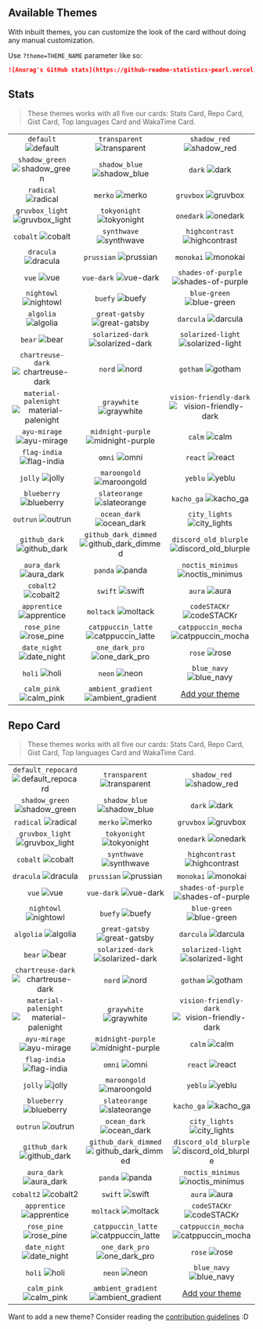 ## Available Themes

<!-- DO NOT EDIT THIS FILE DIRECTLY -->

With inbuilt themes, you can customize the look of the card without doing any manual customization.

Use `?theme=THEME_NAME` parameter like so:

```md
![Anurag's GitHub stats](https://github-readme-statistics-pearl.vercel.app/api?username=Zineb-yousfi&theme=dark&show_icons=true)
```

## Stats

> These themes works with all five our cards: Stats Card, Repo Card, Gist Card, Top languages Card and WakaTime Card.

| | | |
| :--: | :--: | :--: |
| `default` ![default][default] | `transparent` ![transparent][transparent] | `shadow_red` ![shadow_red][shadow_red] |
| `shadow_green` ![shadow_green][shadow_green] | `shadow_blue` ![shadow_blue][shadow_blue] | `dark` ![dark][dark] |
| `radical` ![radical][radical] | `merko` ![merko][merko] | `gruvbox` ![gruvbox][gruvbox] |
| `gruvbox_light` ![gruvbox_light][gruvbox_light] | `tokyonight` ![tokyonight][tokyonight] | `onedark` ![onedark][onedark] |
| `cobalt` ![cobalt][cobalt] | `synthwave` ![synthwave][synthwave] | `highcontrast` ![highcontrast][highcontrast] |
| `dracula` ![dracula][dracula] | `prussian` ![prussian][prussian] | `monokai` ![monokai][monokai] |
| `vue` ![vue][vue] | `vue-dark` ![vue-dark][vue-dark] | `shades-of-purple` ![shades-of-purple][shades-of-purple] |
| `nightowl` ![nightowl][nightowl] | `buefy` ![buefy][buefy] | `blue-green` ![blue-green][blue-green] |
| `algolia` ![algolia][algolia] | `great-gatsby` ![great-gatsby][great-gatsby] | `darcula` ![darcula][darcula] |
| `bear` ![bear][bear] | `solarized-dark` ![solarized-dark][solarized-dark] | `solarized-light` ![solarized-light][solarized-light] |
| `chartreuse-dark` ![chartreuse-dark][chartreuse-dark] | `nord` ![nord][nord] | `gotham` ![gotham][gotham] |
| `material-palenight` ![material-palenight][material-palenight] | `graywhite` ![graywhite][graywhite] | `vision-friendly-dark` ![vision-friendly-dark][vision-friendly-dark] |
| `ayu-mirage` ![ayu-mirage][ayu-mirage] | `midnight-purple` ![midnight-purple][midnight-purple] | `calm` ![calm][calm] |
| `flag-india` ![flag-india][flag-india] | `omni` ![omni][omni] | `react` ![react][react] |
| `jolly` ![jolly][jolly] | `maroongold` ![maroongold][maroongold] | `yeblu` ![yeblu][yeblu] |
| `blueberry` ![blueberry][blueberry] | `slateorange` ![slateorange][slateorange] | `kacho_ga` ![kacho_ga][kacho_ga] |
| `outrun` ![outrun][outrun] | `ocean_dark` ![ocean_dark][ocean_dark] | `city_lights` ![city_lights][city_lights] |
| `github_dark` ![github_dark][github_dark] | `github_dark_dimmed` ![github_dark_dimmed][github_dark_dimmed] | `discord_old_blurple` ![discord_old_blurple][discord_old_blurple] |
| `aura_dark` ![aura_dark][aura_dark] | `panda` ![panda][panda] | `noctis_minimus` ![noctis_minimus][noctis_minimus] |
| `cobalt2` ![cobalt2][cobalt2] | `swift` ![swift][swift] | `aura` ![aura][aura] |
| `apprentice` ![apprentice][apprentice] | `moltack` ![moltack][moltack] | `codeSTACKr` ![codeSTACKr][codeSTACKr] |
| `rose_pine` ![rose_pine][rose_pine] | `catppuccin_latte` ![catppuccin_latte][catppuccin_latte] | `catppuccin_mocha` ![catppuccin_mocha][catppuccin_mocha] |
| `date_night` ![date_night][date_night] | `one_dark_pro` ![one_dark_pro][one_dark_pro] | `rose` ![rose][rose] |
| `holi` ![holi][holi] | `neon` ![neon][neon] | `blue_navy` ![blue_navy][blue_navy] |
| `calm_pink` ![calm_pink][calm_pink] | `ambient_gradient` ![ambient_gradient][ambient_gradient] | [Add your theme][add-theme] |

## Repo Card

> These themes works with all five our cards: Stats Card, Repo Card, Gist Card, Top languages Card and WakaTime Card.

| | | |
| :--: | :--: | :--: |
| `default_repocard` ![default_repocard][default_repocard_repo] | `transparent` ![transparent][transparent_repo] | `shadow_red` ![shadow_red][shadow_red_repo] |
| `shadow_green` ![shadow_green][shadow_green_repo] | `shadow_blue` ![shadow_blue][shadow_blue_repo] | `dark` ![dark][dark_repo] |
| `radical` ![radical][radical_repo] | `merko` ![merko][merko_repo] | `gruvbox` ![gruvbox][gruvbox_repo] |
| `gruvbox_light` ![gruvbox_light][gruvbox_light_repo] | `tokyonight` ![tokyonight][tokyonight_repo] | `onedark` ![onedark][onedark_repo] |
| `cobalt` ![cobalt][cobalt_repo] | `synthwave` ![synthwave][synthwave_repo] | `highcontrast` ![highcontrast][highcontrast_repo] |
| `dracula` ![dracula][dracula_repo] | `prussian` ![prussian][prussian_repo] | `monokai` ![monokai][monokai_repo] |
| `vue` ![vue][vue_repo] | `vue-dark` ![vue-dark][vue-dark_repo] | `shades-of-purple` ![shades-of-purple][shades-of-purple_repo] |
| `nightowl` ![nightowl][nightowl_repo] | `buefy` ![buefy][buefy_repo] | `blue-green` ![blue-green][blue-green_repo] |
| `algolia` ![algolia][algolia_repo] | `great-gatsby` ![great-gatsby][great-gatsby_repo] | `darcula` ![darcula][darcula_repo] |
| `bear` ![bear][bear_repo] | `solarized-dark` ![solarized-dark][solarized-dark_repo] | `solarized-light` ![solarized-light][solarized-light_repo] |
| `chartreuse-dark` ![chartreuse-dark][chartreuse-dark_repo] | `nord` ![nord][nord_repo] | `gotham` ![gotham][gotham_repo] |
| `material-palenight` ![material-palenight][material-palenight_repo] | `graywhite` ![graywhite][graywhite_repo] | `vision-friendly-dark` ![vision-friendly-dark][vision-friendly-dark_repo] |
| `ayu-mirage` ![ayu-mirage][ayu-mirage_repo] | `midnight-purple` ![midnight-purple][midnight-purple_repo] | `calm` ![calm][calm_repo] |
| `flag-india` ![flag-india][flag-india_repo] | `omni` ![omni][omni_repo] | `react` ![react][react_repo] |
| `jolly` ![jolly][jolly_repo] | `maroongold` ![maroongold][maroongold_repo] | `yeblu` ![yeblu][yeblu_repo] |
| `blueberry` ![blueberry][blueberry_repo] | `slateorange` ![slateorange][slateorange_repo] | `kacho_ga` ![kacho_ga][kacho_ga_repo] |
| `outrun` ![outrun][outrun_repo] | `ocean_dark` ![ocean_dark][ocean_dark_repo] | `city_lights` ![city_lights][city_lights_repo] |
| `github_dark` ![github_dark][github_dark_repo] | `github_dark_dimmed` ![github_dark_dimmed][github_dark_dimmed_repo] | `discord_old_blurple` ![discord_old_blurple][discord_old_blurple_repo] |
| `aura_dark` ![aura_dark][aura_dark_repo] | `panda` ![panda][panda_repo] | `noctis_minimus` ![noctis_minimus][noctis_minimus_repo] |
| `cobalt2` ![cobalt2][cobalt2_repo] | `swift` ![swift][swift_repo] | `aura` ![aura][aura_repo] |
| `apprentice` ![apprentice][apprentice_repo] | `moltack` ![moltack][moltack_repo] | `codeSTACKr` ![codeSTACKr][codeSTACKr_repo] |
| `rose_pine` ![rose_pine][rose_pine_repo] | `catppuccin_latte` ![catppuccin_latte][catppuccin_latte_repo] | `catppuccin_mocha` ![catppuccin_mocha][catppuccin_mocha_repo] |
| `date_night` ![date_night][date_night_repo] | `one_dark_pro` ![one_dark_pro][one_dark_pro_repo] | `rose` ![rose][rose_repo] |
| `holi` ![holi][holi_repo] | `neon` ![neon][neon_repo] | `blue_navy` ![blue_navy][blue_navy_repo] |
| `calm_pink` ![calm_pink][calm_pink_repo] | `ambient_gradient` ![ambient_gradient][ambient_gradient_repo] | [Add your theme][add-theme] |


[default]: https://github-readme-statistics-pearl.vercel.app/api?username=Zineb-yousfi&show_icons=true&hide=contribs,prs&cache_seconds=86400&theme=default
[default_repocard]: https://github-readme-statistics-pearl.vercel.app/api?username=Zineb-yousfi&show_icons=true&hide=contribs,prs&cache_seconds=86400&theme=default_repocard
[transparent]: https://github-readme-statistics-pearl.vercel.app/api?username=Zineb-yousfi&show_icons=true&hide=contribs,prs&cache_seconds=86400&theme=transparent
[shadow_red]: https://github-readme-statistics-pearl.vercel.app/api?username=Zineb-yousfi&show_icons=true&hide=contribs,prs&cache_seconds=86400&theme=shadow_red
[shadow_green]: https://github-readme-statistics-pearl.vercel.app/api?username=Zineb-yousfi&show_icons=true&hide=contribs,prs&cache_seconds=86400&theme=shadow_green
[shadow_blue]: https://github-readme-statistics-pearl.vercel.app/api?username=Zineb-yousfi&show_icons=true&hide=contribs,prs&cache_seconds=86400&theme=shadow_blue
[dark]: https://github-readme-statistics-pearl.vercel.app/api?username=Zineb-yousfi&show_icons=true&hide=contribs,prs&cache_seconds=86400&theme=dark
[radical]: https://github-readme-statistics-pearl.vercel.app/api?username=Zineb-yousfi&show_icons=true&hide=contribs,prs&cache_seconds=86400&theme=radical
[merko]: https://github-readme-statistics-pearl.vercel.app/api?username=Zineb-yousfi&show_icons=true&hide=contribs,prs&cache_seconds=86400&theme=merko
[gruvbox]: https://github-readme-statistics-pearl.vercel.app/api?username=Zineb-yousfi&show_icons=true&hide=contribs,prs&cache_seconds=86400&theme=gruvbox
[gruvbox_light]: https://github-readme-statistics-pearl.vercel.app/api?username=Zineb-yousfi&show_icons=true&hide=contribs,prs&cache_seconds=86400&theme=gruvbox_light
[tokyonight]: https://github-readme-statistics-pearl.vercel.app/api?username=Zineb-yousfi&show_icons=true&hide=contribs,prs&cache_seconds=86400&theme=tokyonight
[onedark]: https://github-readme-statistics-pearl.vercel.app/api?username=Zineb-yousfi&show_icons=true&hide=contribs,prs&cache_seconds=86400&theme=onedark
[cobalt]: https://github-readme-statistics-pearl.vercel.app/api?username=Zineb-yousfi&show_icons=true&hide=contribs,prs&cache_seconds=86400&theme=cobalt
[synthwave]: https://github-readme-statistics-pearl.vercel.app/api?username=Zineb-yousfi&show_icons=true&hide=contribs,prs&cache_seconds=86400&theme=synthwave
[highcontrast]: https://github-readme-statistics-pearl.vercel.app/api?username=Zineb-yousfi&show_icons=true&hide=contribs,prs&cache_seconds=86400&theme=highcontrast
[dracula]: https://github-readme-statistics-pearl.vercel.app/api?username=Zineb-yousfi&show_icons=true&hide=contribs,prs&cache_seconds=86400&theme=dracula
[prussian]: https://github-readme-statistics-pearl.vercel.app/api?username=Zineb-yousfi&show_icons=true&hide=contribs,prs&cache_seconds=86400&theme=prussian
[monokai]: https://github-readme-statistics-pearl.vercel.app/api?username=Zineb-yousfi&show_icons=true&hide=contribs,prs&cache_seconds=86400&theme=monokai
[vue]: https://github-readme-statistics-pearl.vercel.app/api?username=Zineb-yousfi&show_icons=true&hide=contribs,prs&cache_seconds=86400&theme=vue
[vue-dark]: https://github-readme-statistics-pearl.vercel.app/api?username=Zineb-yousfi&show_icons=true&hide=contribs,prs&cache_seconds=86400&theme=vue-dark
[shades-of-purple]: https://github-readme-statistics-pearl.vercel.app/api?username=Zineb-yousfi&show_icons=true&hide=contribs,prs&cache_seconds=86400&theme=shades-of-purple
[nightowl]: https://github-readme-statistics-pearl.vercel.app/api?username=Zineb-yousfi&show_icons=true&hide=contribs,prs&cache_seconds=86400&theme=nightowl
[buefy]: https://github-readme-statistics-pearl.vercel.app/api?username=Zineb-yousfi&show_icons=true&hide=contribs,prs&cache_seconds=86400&theme=buefy
[blue-green]: https://github-readme-statistics-pearl.vercel.app/api?username=Zineb-yousfi&show_icons=true&hide=contribs,prs&cache_seconds=86400&theme=blue-green
[algolia]: https://github-readme-statistics-pearl.vercel.app/api?username=Zineb-yousfi&show_icons=true&hide=contribs,prs&cache_seconds=86400&theme=algolia
[great-gatsby]: https://github-readme-statistics-pearl.vercel.app/api?username=Zineb-yousfi&show_icons=true&hide=contribs,prs&cache_seconds=86400&theme=great-gatsby
[darcula]: https://github-readme-statistics-pearl.vercel.app/api?username=Zineb-yousfi&show_icons=true&hide=contribs,prs&cache_seconds=86400&theme=darcula
[bear]: https://github-readme-statistics-pearl.vercel.app/api?username=Zineb-yousfi&show_icons=true&hide=contribs,prs&cache_seconds=86400&theme=bear
[solarized-dark]: https://github-readme-statistics-pearl.vercel.app/api?username=Zineb-yousfi&show_icons=true&hide=contribs,prs&cache_seconds=86400&theme=solarized-dark
[solarized-light]: https://github-readme-statistics-pearl.vercel.app/api?username=Zineb-yousfi&show_icons=true&hide=contribs,prs&cache_seconds=86400&theme=solarized-light
[chartreuse-dark]: https://github-readme-statistics-pearl.vercel.app/api?username=Zineb-yousfi&show_icons=true&hide=contribs,prs&cache_seconds=86400&theme=chartreuse-dark
[nord]: https://github-readme-statistics-pearl.vercel.app/api?username=Zineb-yousfi&show_icons=true&hide=contribs,prs&cache_seconds=86400&theme=nord
[gotham]: https://github-readme-statistics-pearl.vercel.app/api?username=Zineb-yousfi&show_icons=true&hide=contribs,prs&cache_seconds=86400&theme=gotham
[material-palenight]: https://github-readme-statistics-pearl.vercel.app/api?username=Zineb-yousfi&show_icons=true&hide=contribs,prs&cache_seconds=86400&theme=material-palenight
[graywhite]: https://github-readme-statistics-pearl.vercel.app/api?username=Zineb-yousfi&show_icons=true&hide=contribs,prs&cache_seconds=86400&theme=graywhite
[vision-friendly-dark]: https://github-readme-statistics-pearl.vercel.app/api?username=Zineb-yousfi&show_icons=true&hide=contribs,prs&cache_seconds=86400&theme=vision-friendly-dark
[ayu-mirage]: https://github-readme-statistics-pearl.vercel.app/api?username=Zineb-yousfi&show_icons=true&hide=contribs,prs&cache_seconds=86400&theme=ayu-mirage
[midnight-purple]: https://github-readme-statistics-pearl.vercel.app/api?username=Zineb-yousfi&show_icons=true&hide=contribs,prs&cache_seconds=86400&theme=midnight-purple
[calm]: https://github-readme-statistics-pearl.vercel.app/api?username=Zineb-yousfi&show_icons=true&hide=contribs,prs&cache_seconds=86400&theme=calm
[flag-india]: https://github-readme-statistics-pearl.vercel.app/api?username=Zineb-yousfi&show_icons=true&hide=contribs,prs&cache_seconds=86400&theme=flag-india
[omni]: https://github-readme-statistics-pearl.vercel.app/api?username=Zineb-yousfi&show_icons=true&hide=contribs,prs&cache_seconds=86400&theme=omni
[react]: https://github-readme-statistics-pearl.vercel.app/api?username=Zineb-yousfi&show_icons=true&hide=contribs,prs&cache_seconds=86400&theme=react
[jolly]: https://github-readme-statistics-pearl.vercel.app/api?username=Zineb-yousfi&show_icons=true&hide=contribs,prs&cache_seconds=86400&theme=jolly
[maroongold]: https://github-readme-statistics-pearl.vercel.app/api?username=Zineb-yousfi&show_icons=true&hide=contribs,prs&cache_seconds=86400&theme=maroongold
[yeblu]: https://github-readme-statistics-pearl.vercel.app/api?username=Zineb-yousfi&show_icons=true&hide=contribs,prs&cache_seconds=86400&theme=yeblu
[blueberry]: https://github-readme-statistics-pearl.vercel.app/api?username=Zineb-yousfi&show_icons=true&hide=contribs,prs&cache_seconds=86400&theme=blueberry
[slateorange]: https://github-readme-statistics-pearl.vercel.app/api?username=Zineb-yousfi&show_icons=true&hide=contribs,prs&cache_seconds=86400&theme=slateorange
[kacho_ga]: https://github-readme-statistics-pearl.vercel.app/api?username=Zineb-yousfi&show_icons=true&hide=contribs,prs&cache_seconds=86400&theme=kacho_ga
[outrun]: https://github-readme-statistics-pearl.vercel.app/api?username=Zineb-yousfi&show_icons=true&hide=contribs,prs&cache_seconds=86400&theme=outrun
[ocean_dark]: https://github-readme-statistics-pearl.vercel.app/api?username=Zineb-yousfi&show_icons=true&hide=contribs,prs&cache_seconds=86400&theme=ocean_dark
[city_lights]: https://github-readme-statistics-pearl.vercel.app/api?username=Zineb-yousfi&show_icons=true&hide=contribs,prs&cache_seconds=86400&theme=city_lights
[github_dark]: https://github-readme-statistics-pearl.vercel.app/api?username=Zineb-yousfi&show_icons=true&hide=contribs,prs&cache_seconds=86400&theme=github_dark
[github_dark_dimmed]: https://github-readme-statistics-pearl.vercel.app/api?username=Zineb-yousfi&show_icons=true&hide=contribs,prs&cache_seconds=86400&theme=github_dark_dimmed
[discord_old_blurple]: https://github-readme-statistics-pearl.vercel.app/api?username=Zineb-yousfi&show_icons=true&hide=contribs,prs&cache_seconds=86400&theme=discord_old_blurple
[aura_dark]: https://github-readme-statistics-pearl.vercel.app/api?username=Zineb-yousfi&show_icons=true&hide=contribs,prs&cache_seconds=86400&theme=aura_dark
[panda]: https://github-readme-statistics-pearl.vercel.app/api?username=Zineb-yousfi&show_icons=true&hide=contribs,prs&cache_seconds=86400&theme=panda
[noctis_minimus]: https://github-readme-statistics-pearl.vercel.app/api?username=Zineb-yousfi&show_icons=true&hide=contribs,prs&cache_seconds=86400&theme=noctis_minimus
[cobalt2]: https://github-readme-statistics-pearl.vercel.app/api?username=Zineb-yousfi&show_icons=true&hide=contribs,prs&cache_seconds=86400&theme=cobalt2
[swift]: https://github-readme-statistics-pearl.vercel.app/api?username=Zineb-yousfi&show_icons=true&hide=contribs,prs&cache_seconds=86400&theme=swift
[aura]: https://github-readme-statistics-pearl.vercel.app/api?username=Zineb-yousfi&show_icons=true&hide=contribs,prs&cache_seconds=86400&theme=aura
[apprentice]: https://github-readme-statistics-pearl.vercel.app/api?username=Zineb-yousfi&show_icons=true&hide=contribs,prs&cache_seconds=86400&theme=apprentice
[moltack]: https://github-readme-statistics-pearl.vercel.app/api?username=Zineb-yousfi&show_icons=true&hide=contribs,prs&cache_seconds=86400&theme=moltack
[codeSTACKr]: https://github-readme-statistics-pearl.vercel.app/api?username=Zineb-yousfi&show_icons=true&hide=contribs,prs&cache_seconds=86400&theme=codeSTACKr
[rose_pine]: https://github-readme-statistics-pearl.vercel.app/api?username=Zineb-yousfi&show_icons=true&hide=contribs,prs&cache_seconds=86400&theme=rose_pine
[catppuccin_latte]: https://github-readme-statistics-pearl.vercel.app/api?username=Zineb-yousfi&show_icons=true&hide=contribs,prs&cache_seconds=86400&theme=catppuccin_latte
[catppuccin_mocha]: https://github-readme-statistics-pearl.vercel.app/api?username=Zineb-yousfi&show_icons=true&hide=contribs,prs&cache_seconds=86400&theme=catppuccin_mocha
[date_night]: https://github-readme-statistics-pearl.vercel.app/api?username=Zineb-yousfi&show_icons=true&hide=contribs,prs&cache_seconds=86400&theme=date_night
[one_dark_pro]: https://github-readme-statistics-pearl.vercel.app/api?username=Zineb-yousfi&show_icons=true&hide=contribs,prs&cache_seconds=86400&theme=one_dark_pro
[rose]: https://github-readme-statistics-pearl.vercel.app/api?username=Zineb-yousfi&show_icons=true&hide=contribs,prs&cache_seconds=86400&theme=rose
[holi]: https://github-readme-statistics-pearl.vercel.app/api?username=Zineb-yousfi&show_icons=true&hide=contribs,prs&cache_seconds=86400&theme=holi
[neon]: https://github-readme-statistics-pearl.vercel.app/api?username=Zineb-yousfi&show_icons=true&hide=contribs,prs&cache_seconds=86400&theme=neon
[blue_navy]: https://github-readme-statistics-pearl.vercel.app/api?username=Zineb-yousfi&show_icons=true&hide=contribs,prs&cache_seconds=86400&theme=blue_navy
[calm_pink]: https://github-readme-statistics-pearl.vercel.app/api?username=Zineb-yousfi&show_icons=true&hide=contribs,prs&cache_seconds=86400&theme=calm_pink
[ambient_gradient]: https://github-readme-statistics-pearl.vercel.app/api?username=Zineb-yousfi&show_icons=true&hide=contribs,prs&cache_seconds=86400&theme=ambient_gradient


[default_repo]: https://github-readme-statistics-pearl.vercel.app/api/pin/?username=Zineb-yousfi&repo=github-readme-stats&cache_seconds=86400&theme=default
[default_repocard_repo]: https://github-readme-statistics-pearl.vercel.app/api/pin/?username=Zineb-yousfi&repo=github-readme-stats&cache_seconds=86400&theme=default_repocard
[transparent_repo]: https://github-readme-statistics-pearl.vercel.app/api/pin/?username=Zineb-yousfi&repo=github-readme-stats&cache_seconds=86400&theme=transparent
[shadow_red_repo]: https://github-readme-statistics-pearl.vercel.app/api/pin/?username=Zineb-yousfi&repo=github-readme-stats&cache_seconds=86400&theme=shadow_red
[shadow_green_repo]: https://github-readme-statistics-pearl.vercel.app/api/pin/?username=Zineb-yousfi&repo=github-readme-stats&cache_seconds=86400&theme=shadow_green
[shadow_blue_repo]: https://github-readme-statistics-pearl.vercel.app/api/pin/?username=Zineb-yousfi&repo=github-readme-stats&cache_seconds=86400&theme=shadow_blue
[dark_repo]: https://github-readme-statistics-pearl.vercel.app/api/pin/?username=Zineb-yousfi&repo=github-readme-stats&cache_seconds=86400&theme=dark
[radical_repo]: https://github-readme-statistics-pearl.vercel.app/api/pin/?username=Zineb-yousfi&repo=github-readme-stats&cache_seconds=86400&theme=radical
[merko_repo]: https://github-readme-statistics-pearl.vercel.app/api/pin/?username=Zineb-yousfi&repo=github-readme-stats&cache_seconds=86400&theme=merko
[gruvbox_repo]: https://github-readme-statistics-pearl.vercel.app/api/pin/?username=Zineb-yousfi&repo=github-readme-stats&cache_seconds=86400&theme=gruvbox
[gruvbox_light_repo]: https://github-readme-statistics-pearl.vercel.app/api/pin/?username=Zineb-yousfi&repo=github-readme-stats&cache_seconds=86400&theme=gruvbox_light
[tokyonight_repo]: https://github-readme-statistics-pearl.vercel.app/api/pin/?username=Zineb-yousfi&repo=github-readme-stats&cache_seconds=86400&theme=tokyonight
[onedark_repo]: https://github-readme-statistics-pearl.vercel.app/api/pin/?username=Zineb-yousfi&repo=github-readme-stats&cache_seconds=86400&theme=onedark
[cobalt_repo]: https://github-readme-statistics-pearl.vercel.app/api/pin/?username=Zineb-yousfi&repo=github-readme-stats&cache_seconds=86400&theme=cobalt
[synthwave_repo]: https://github-readme-statistics-pearl.vercel.app/api/pin/?username=Zineb-yousfi&repo=github-readme-stats&cache_seconds=86400&theme=synthwave
[highcontrast_repo]: https://github-readme-statistics-pearl.vercel.app/api/pin/?username=Zineb-yousfi&repo=github-readme-stats&cache_seconds=86400&theme=highcontrast
[dracula_repo]: https://github-readme-statistics-pearl.vercel.app/api/pin/?username=Zineb-yousfi&repo=github-readme-stats&cache_seconds=86400&theme=dracula
[prussian_repo]: https://github-readme-statistics-pearl.vercel.app/api/pin/?username=Zineb-yousfi&repo=github-readme-stats&cache_seconds=86400&theme=prussian
[monokai_repo]: https://github-readme-statistics-pearl.vercel.app/api/pin/?username=Zineb-yousfi&repo=github-readme-stats&cache_seconds=86400&theme=monokai
[vue_repo]: https://github-readme-statistics-pearl.vercel.app/api/pin/?username=Zineb-yousfi&repo=github-readme-stats&cache_seconds=86400&theme=vue
[vue-dark_repo]: https://github-readme-statistics-pearl.vercel.app/api/pin/?username=Zineb-yousfi&repo=github-readme-stats&cache_seconds=86400&theme=vue-dark
[shades-of-purple_repo]: https://github-readme-statistics-pearl.vercel.app/api/pin/?username=Zineb-yousfi&repo=github-readme-stats&cache_seconds=86400&theme=shades-of-purple
[nightowl_repo]: https://github-readme-statistics-pearl.vercel.app/api/pin/?username=Zineb-yousfi&repo=github-readme-stats&cache_seconds=86400&theme=nightowl
[buefy_repo]: https://github-readme-statistics-pearl.vercel.app/api/pin/?username=Zineb-yousfi&repo=github-readme-stats&cache_seconds=86400&theme=buefy
[blue-green_repo]: https://github-readme-statistics-pearl.vercel.app/api/pin/?username=Zineb-yousfi&repo=github-readme-stats&cache_seconds=86400&theme=blue-green
[algolia_repo]: https://github-readme-statistics-pearl.vercel.app/api/pin/?username=Zineb-yousfi&repo=github-readme-stats&cache_seconds=86400&theme=algolia
[great-gatsby_repo]: https://github-readme-statistics-pearl.vercel.app/api/pin/?username=Zineb-yousfi&repo=github-readme-stats&cache_seconds=86400&theme=great-gatsby
[darcula_repo]: https://github-readme-statistics-pearl.vercel.app/api/pin/?username=Zineb-yousfi&repo=github-readme-stats&cache_seconds=86400&theme=darcula
[bear_repo]: https://github-readme-statistics-pearl.vercel.app/api/pin/?username=Zineb-yousfi&repo=github-readme-stats&cache_seconds=86400&theme=bear
[solarized-dark_repo]: https://github-readme-statistics-pearl.vercel.app/api/pin/?username=Zineb-yousfi&repo=github-readme-stats&cache_seconds=86400&theme=solarized-dark
[solarized-light_repo]: https://github-readme-statistics-pearl.vercel.app/api/pin/?username=Zineb-yousfi&repo=github-readme-stats&cache_seconds=86400&theme=solarized-light
[chartreuse-dark_repo]: https://github-readme-statistics-pearl.vercel.app/api/pin/?username=Zineb-yousfi&repo=github-readme-stats&cache_seconds=86400&theme=chartreuse-dark
[nord_repo]: https://github-readme-statistics-pearl.vercel.app/api/pin/?username=Zineb-yousfi&repo=github-readme-stats&cache_seconds=86400&theme=nord
[gotham_repo]: https://github-readme-statistics-pearl.vercel.app/api/pin/?username=Zineb-yousfi&repo=github-readme-stats&cache_seconds=86400&theme=gotham
[material-palenight_repo]: https://github-readme-statistics-pearl.vercel.app/api/pin/?username=Zineb-yousfi&repo=github-readme-stats&cache_seconds=86400&theme=material-palenight
[graywhite_repo]: https://github-readme-statistics-pearl.vercel.app/api/pin/?username=Zineb-yousfi&repo=github-readme-stats&cache_seconds=86400&theme=graywhite
[vision-friendly-dark_repo]: https://github-readme-statistics-pearl.vercel.app/api/pin/?username=Zineb-yousfi&repo=github-readme-stats&cache_seconds=86400&theme=vision-friendly-dark
[ayu-mirage_repo]: https://github-readme-statistics-pearl.vercel.app/api/pin/?username=Zineb-yousfi&repo=github-readme-stats&cache_seconds=86400&theme=ayu-mirage
[midnight-purple_repo]: https://github-readme-statistics-pearl.vercel.app/api/pin/?username=Zineb-yousfi&repo=github-readme-stats&cache_seconds=86400&theme=midnight-purple
[calm_repo]: https://github-readme-statistics-pearl.vercel.app/api/pin/?username=Zineb-yousfi&repo=github-readme-stats&cache_seconds=86400&theme=calm
[flag-india_repo]: https://github-readme-statistics-pearl.vercel.app/api/pin/?username=Zineb-yousfi&repo=github-readme-stats&cache_seconds=86400&theme=flag-india
[omni_repo]: https://github-readme-statistics-pearl.vercel.app/api/pin/?username=Zineb-yousfi&repo=github-readme-stats&cache_seconds=86400&theme=omni
[react_repo]: https://github-readme-statistics-pearl.vercel.app/api/pin/?username=Zineb-yousfi&repo=github-readme-stats&cache_seconds=86400&theme=react
[jolly_repo]: https://github-readme-statistics-pearl.vercel.app/api/pin/?username=Zineb-yousfi&repo=github-readme-stats&cache_seconds=86400&theme=jolly
[maroongold_repo]: https://github-readme-statistics-pearl.vercel.app/api/pin/?username=Zineb-yousfi&repo=github-readme-stats&cache_seconds=86400&theme=maroongold
[yeblu_repo]: https://github-readme-statistics-pearl.vercel.app/api/pin/?username=Zineb-yousfi&repo=github-readme-stats&cache_seconds=86400&theme=yeblu
[blueberry_repo]: https://github-readme-statistics-pearl.vercel.app/api/pin/?username=Zineb-yousfi&repo=github-readme-stats&cache_seconds=86400&theme=blueberry
[slateorange_repo]: https://github-readme-statistics-pearl.vercel.app/api/pin/?username=Zineb-yousfi&repo=github-readme-stats&cache_seconds=86400&theme=slateorange
[kacho_ga_repo]: https://github-readme-statistics-pearl.vercel.app/api/pin/?username=Zineb-yousfi&repo=github-readme-stats&cache_seconds=86400&theme=kacho_ga
[outrun_repo]: https://github-readme-statistics-pearl.vercel.app/api/pin/?username=Zineb-yousfi&repo=github-readme-stats&cache_seconds=86400&theme=outrun
[ocean_dark_repo]: https://github-readme-statistics-pearl.vercel.app/api/pin/?username=Zineb-yousfi&repo=github-readme-stats&cache_seconds=86400&theme=ocean_dark
[city_lights_repo]: https://github-readme-statistics-pearl.vercel.app/api/pin/?username=Zineb-yousfi&repo=github-readme-stats&cache_seconds=86400&theme=city_lights
[github_dark_repo]: https://github-readme-statistics-pearl.vercel.app/api/pin/?username=Zineb-yousfi&repo=github-readme-stats&cache_seconds=86400&theme=github_dark
[github_dark_dimmed_repo]: https://github-readme-statistics-pearl.vercel.app/api/pin/?username=Zineb-yousfi&repo=github-readme-stats&cache_seconds=86400&theme=github_dark_dimmed
[discord_old_blurple_repo]: https://github-readme-statistics-pearl.vercel.app/api/pin/?username=Zineb-yousfi&repo=github-readme-stats&cache_seconds=86400&theme=discord_old_blurple
[aura_dark_repo]: https://github-readme-statistics-pearl.vercel.app/api/pin/?username=Zineb-yousfi&repo=github-readme-stats&cache_seconds=86400&theme=aura_dark
[panda_repo]: https://github-readme-statistics-pearl.vercel.app/api/pin/?username=Zineb-yousfi&repo=github-readme-stats&cache_seconds=86400&theme=panda
[noctis_minimus_repo]: https://github-readme-statistics-pearl.vercel.app/api/pin/?username=Zineb-yousfi&repo=github-readme-stats&cache_seconds=86400&theme=noctis_minimus
[cobalt2_repo]: https://github-readme-statistics-pearl.vercel.app/api/pin/?username=Zineb-yousfi&repo=github-readme-stats&cache_seconds=86400&theme=cobalt2
[swift_repo]: https://github-readme-statistics-pearl.vercel.app/api/pin/?username=Zineb-yousfi&repo=github-readme-stats&cache_seconds=86400&theme=swift
[aura_repo]: https://github-readme-statistics-pearl.vercel.app/api/pin/?username=Zineb-yousfi&repo=github-readme-stats&cache_seconds=86400&theme=aura
[apprentice_repo]: https://github-readme-statistics-pearl.vercel.app/api/pin/?username=Zineb-yousfi&repo=github-readme-stats&cache_seconds=86400&theme=apprentice
[moltack_repo]: https://github-readme-statistics-pearl.vercel.app/api/pin/?username=Zineb-yousfi&repo=github-readme-stats&cache_seconds=86400&theme=moltack
[codeSTACKr_repo]: https://github-readme-statistics-pearl.vercel.app/api/pin/?username=Zineb-yousfi&repo=github-readme-stats&cache_seconds=86400&theme=codeSTACKr
[rose_pine_repo]: https://github-readme-statistics-pearl.vercel.app/api/pin/?username=Zineb-yousfi&repo=github-readme-stats&cache_seconds=86400&theme=rose_pine
[catppuccin_latte_repo]: https://github-readme-statistics-pearl.vercel.app/api/pin/?username=Zineb-yousfi&repo=github-readme-stats&cache_seconds=86400&theme=catppuccin_latte
[catppuccin_mocha_repo]: https://github-readme-statistics-pearl.vercel.app/api/pin/?username=Zineb-yousfi&repo=github-readme-stats&cache_seconds=86400&theme=catppuccin_mocha
[date_night_repo]: https://github-readme-statistics-pearl.vercel.app/api/pin/?username=Zineb-yousfi&repo=github-readme-stats&cache_seconds=86400&theme=date_night
[one_dark_pro_repo]: https://github-readme-statistics-pearl.vercel.app/api/pin/?username=Zineb-yousfi&repo=github-readme-stats&cache_seconds=86400&theme=one_dark_pro
[rose_repo]: https://github-readme-statistics-pearl.vercel.app/api/pin/?username=Zineb-yousfi&repo=github-readme-stats&cache_seconds=86400&theme=rose
[holi_repo]: https://github-readme-statistics-pearl.vercel.app/api/pin/?username=Zineb-yousfi&repo=github-readme-stats&cache_seconds=86400&theme=holi
[neon_repo]: https://github-readme-statistics-pearl.vercel.app/api/pin/?username=Zineb-yousfi&repo=github-readme-stats&cache_seconds=86400&theme=neon
[blue_navy_repo]: https://github-readme-statistics-pearl.vercel.app/api/pin/?username=Zineb-yousfi&repo=github-readme-stats&cache_seconds=86400&theme=blue_navy
[calm_pink_repo]: https://github-readme-statistics-pearl.vercel.app/api/pin/?username=Zineb-yousfi&repo=github-readme-stats&cache_seconds=86400&theme=calm_pink
[ambient_gradient_repo]: https://github-readme-statistics-pearl.vercel.app/api/pin/?username=Zineb-yousfi&repo=github-readme-stats&cache_seconds=86400&theme=ambient_gradient


[add-theme]: https://github.com/Zineb-Yousfi/github-readme-statistics/edit/master/themes/index.js

Want to add a new theme? Consider reading the [contribution guidelines](../CONTRIBUTING.md#themes-contribution) :D
